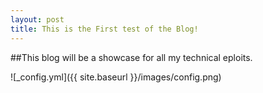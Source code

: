 ```yaml
---
layout: post
title: This is the First test of the Blog!
---
```


##This blog will be a showcase for all my technical eploits.



![_config.yml]({{ site.baseurl }}/images/config.png)

